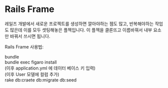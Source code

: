 # Rails Frame

레일즈 개발에서 새로운 프로젝트를 생성하면 깔아야하는 젬도 많고, 반복해야하는 작업도 많은데 이를 모두 셋팅해놓은 플젝입니다.
이 플젝을 클론뜨고 이름바꿔서 내부 요소만 바꿔서 쓰시면 됩니다.

Rails Frame 사용법:

bundle<br/>
bundle exec figaro install<br/>
(이후 application.yml 에 데이터 베이스 키 입력)<br/>
(이후 User 모델에 컬럼 추가)<br/>
rake db:craete db:migrate db:seed

